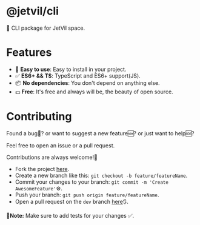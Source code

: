 # @jetvil/cli

🚀 CLI package for JetVil space.

# Features

- 🚀 **Easy to use**: Easy to install in your project.
- ✅ **ES6+ && TS**: TypeScript and ES6+ support(JS).
- 📦 **No dependencies**: You don't depend on anything else.
- 💵 **Free**: It's free and always will be, the beauty of open source.

# Contributing

Found a bug🦟? or want to suggest a new feature🆕? or just want to help🆘?

Feel free to open an issue or a pull request.

Contributions are always welcome!🎉

- Fork the project [here](https://github.com/jetvil/cli/fork).
- Create a new branch like this: `git checkout -b feature/featureName`.
- Commit your changes to your branch: `git commit -m 'Create AwesomeFeature'`⚙️.
- Push your branch: `git push origin feature/featureName`.
- Open a pull request on the `dev` branch [here](https://github.com/jetvil/cli/pulls)🔃.

📒**Note:** Make sure to add tests for your changes ✅.
